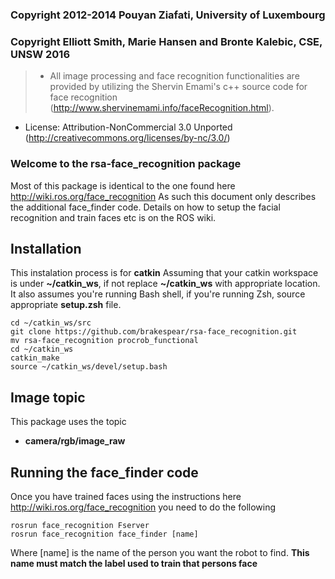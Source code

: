 ### Copyright 2012-2014 Pouyan Ziafati, University of Luxembourg 
### Copyright Elliott Smith, Marie Hansen and Bronte Kalebic, CSE, UNSW 2016
> * All image processing and face recognition functionalities are provided by utilizing the Shervin Emami's c++ source code for face recognition (http://www.shervinemami.info/faceRecognition.html).
 * License: Attribution-NonCommercial 3.0 Unported (http://creativecommons.org/licenses/by-nc/3.0/) 

### Welcome to the rsa-face_recognition package
Most of this package is identical to the one found here http://wiki.ros.org/face_recognition
As such this document only describes the additional face_finder code. Details on how to setup the facial recognition and train faces etc is on the ROS wiki.

## Installation
This instalation process is for **catkin** 
Assuming that your catkin workspace is under **~/catkin_ws**, if not replace **~/catkin_ws** with appropriate location. It also assumes you're running Bash shell, if you're running Zsh, source appropriate **setup.zsh** file.
```
cd ~/catkin_ws/src
git clone https://github.com/brakespear/rsa-face_recognition.git
mv rsa-face_recognition procrob_functional
cd ~/catkin_ws
catkin_make
source ~/catkin_ws/devel/setup.bash
```
## Image topic
This package uses the topic
* **camera/rgb/image_raw** 

## Running the face_finder code
Once you have trained faces using the instructions here http://wiki.ros.org/face_recognition you need to do the following
```
rosrun face_recognition Fserver 
rosrun face_recognition face_finder [name]
```
Where [name] is the name of the person you want the robot to find. **This name must match the label used to train that persons face**
